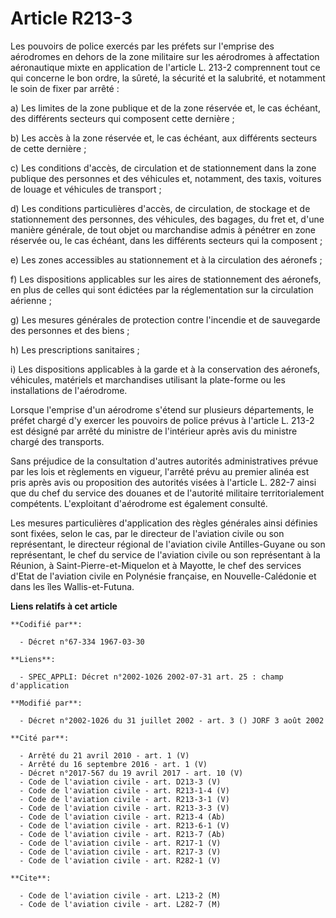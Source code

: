 # Article R213-3

Les pouvoirs de police exercés par les préfets sur l'emprise des aérodromes en dehors de la zone militaire sur les aérodromes
à affectation aéronautique mixte en application de l'article L. 213-2 comprennent tout ce qui concerne le bon ordre, la
sûreté, la sécurité et la salubrité, et notamment le soin de fixer par arrêté :

a) Les limites de la zone publique et de la zone réservée et, le cas échéant, des différents secteurs qui composent cette
dernière ;

b) Les accès à la zone réservée et, le cas échéant, aux différents secteurs de cette dernière ;

c) Les conditions d'accès, de circulation et de stationnement dans la zone publique des personnes et des véhicules et,
notamment, des taxis, voitures de louage et véhicules de transport ;

d) Les conditions particulières d'accès, de circulation, de stockage et de stationnement des personnes, des véhicules, des
bagages, du fret et, d'une manière générale, de tout objet ou marchandise admis à pénétrer en zone réservée ou, le cas
échéant, dans les différents secteurs qui la composent ;

e) Les zones accessibles au stationnement et à la circulation des aéronefs ;

f) Les dispositions applicables sur les aires de stationnement des aéronefs, en plus de celles qui sont édictées par la
réglementation sur la circulation aérienne ;

g) Les mesures générales de protection contre l'incendie et de sauvegarde des personnes et des biens ;

h) Les prescriptions sanitaires ;

i) Les dispositions applicables à la garde et à la conservation des aéronefs, véhicules, matériels et marchandises utilisant
la plate-forme ou les installations de l'aérodrome.

Lorsque l'emprise d'un aérodrome s'étend sur plusieurs départements, le préfet chargé d'y exercer les pouvoirs de police
prévus à l'article L. 213-2 est désigné par arrêté du ministre de l'intérieur après avis du ministre chargé des transports.

Sans préjudice de la consultation d'autres autorités administratives prévue par les lois et règlements en vigueur, l'arrêté
prévu au premier alinéa est pris après avis ou proposition des autorités visées à l'article L. 282-7 ainsi que du chef du
service des douanes et de l'autorité militaire territorialement compétents. L'exploitant d'aérodrome est également consulté.

Les mesures particulières d'application des règles générales ainsi définies sont fixées, selon le cas, par le directeur de
l'aviation civile ou son représentant, le directeur régional de l'aviation civile Antilles-Guyane ou son représentant, le
chef du service de l'aviation civile ou son représentant à la Réunion, à Saint-Pierre-et-Miquelon et à Mayotte, le chef des
services d'Etat de l'aviation civile en Polynésie française, en Nouvelle-Calédonie et dans les îles Wallis-et-Futuna.

**Liens relatifs à cet article**

	**Codifié par**:

	  - Décret n°67-334 1967-03-30

	**Liens**:

	  - SPEC_APPLI: Décret n°2002-1026 2002-07-31 art. 25 : champ d'application

	**Modifié par**:

	  - Décret n°2002-1026 du 31 juillet 2002 - art. 3 () JORF 3 août 2002

	**Cité par**:

	  - Arrêté du 21 avril 2010 - art. 1 (V)
	  - Arrêté du 16 septembre 2016 - art. 1 (V)
	  - Décret n°2017-567 du 19 avril 2017 - art. 10 (V)
	  - Code de l'aviation civile - art. D213-3 (V)
	  - Code de l'aviation civile - art. R213-1-4 (V)
	  - Code de l'aviation civile - art. R213-3-1 (V)
	  - Code de l'aviation civile - art. R213-3-3 (V)
	  - Code de l'aviation civile - art. R213-4 (Ab)
	  - Code de l'aviation civile - art. R213-6-1 (V)
	  - Code de l'aviation civile - art. R213-7 (Ab)
	  - Code de l'aviation civile - art. R217-1 (V)
	  - Code de l'aviation civile - art. R217-3 (V)
	  - Code de l'aviation civile - art. R282-1 (V)

	**Cite**:

	  - Code de l'aviation civile - art. L213-2 (M)
	  - Code de l'aviation civile - art. L282-7 (M)
